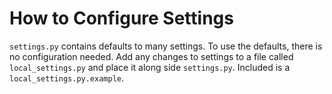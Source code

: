 # How to Configure Settings
`settings.py` contains defaults to many settings.  To use the defaults, there
is no configuration needed.  Add any changes to settings to a file called
`local_settings.py` and place it along side `settings.py`.  Included is a
`local_settings.py.example`.
